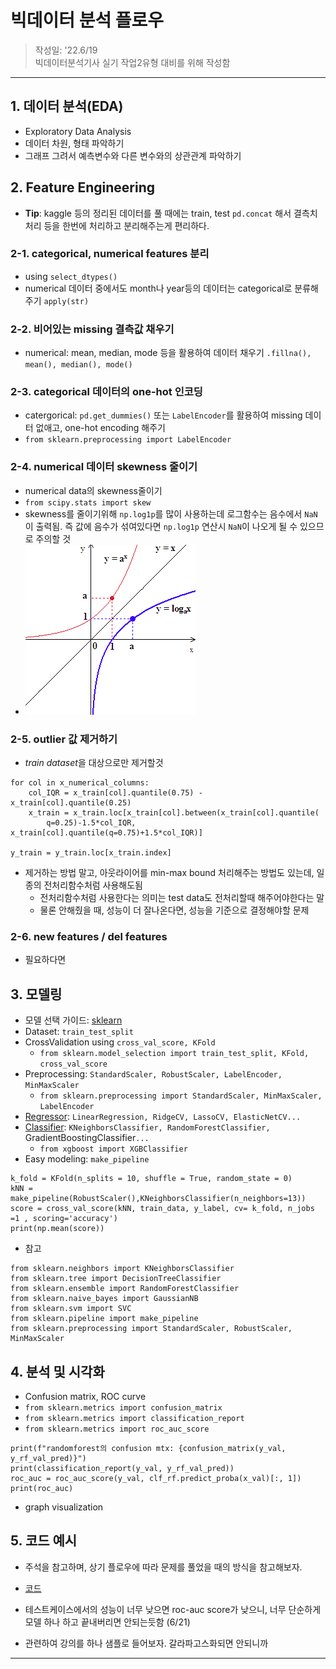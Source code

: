 # 빅데이터 분석 플로우 

> 작성일: '22.6/19  
> 빅데이터분석기사 실기 작업2유형 대비를 위해 작성함   

--- 

## 1. 데이터 분석(EDA)
- Exploratory Data Analysis
- 데이터 차원, 형태 파악하기
- 그래프 그려서 예측변수와 다른 변수와의 상관관계 파악하기

## 2. Feature Engineering
- **Tip**: kaggle 등의 정리된 데이터를 풀 때에는 train, test `pd.concat` 해서 결측치 처리 등을 한번에 처리하고 분리해주는게 편리하다.

### 2-1. categorical, numerical features 분리
- using `select_dtypes()`
- numerical 데이터 중에서도 month나 year등의 데이터는 categorical로 분류해주기 `apply(str)`

### 2-2. 비어있는 missing 결측값 채우기
- numerical: mean, median, mode 등을 활용하여 데이터 채우기 `.fillna(), mean(), median(), mode()`

### 2-3. categorical 데이터의 one-hot 인코딩
- catergorical: `pd.get_dummies()` 또는 `LabelEncoder`를 활용하여 missing 데이터 없애고, one-hot encoding 해주기
- `from sklearn.preprocessing import LabelEncoder`

### 2-4. numerical 데이터 skewness 줄이기
- numerical data의 skewness줄이기
- `from scipy.stats import skew`
- skewness를 줄이기위해 `np.log1p`를 많이 사용하는데 로그함수는 음수에서 `NaN`이 출력됨. 즉 값에 음수가 섞여있다면 `np.log1p` 연산시 `NaN`이 나오게 될 수 있으므로 주의할 것
- ![](img/2022-06-22-21-34-19.png)

### 2-5. outlier 값 제거하기
- *train dataset*을 대상으로만 제거할것
```
for col in x_numerical_columns:
    col_IQR = x_train[col].quantile(0.75) - x_train[col].quantile(0.25)
    x_train = x_train.loc[x_train[col].between(x_train[col].quantile(
        q=0.25)-1.5*col_IQR, x_train[col].quantile(q=0.75)+1.5*col_IQR)]

y_train = y_train.loc[x_train.index]
```
- 제거하는 방법 말고, 아웃라이어를 min-max bound 처리해주는 방법도 있는데, 일종의 전처리함수처럼 사용해도됨
    - 전처리함수처럼 사용한다는 의미는 test data도 전처리할때 해주어야한다는 말
    - 물론 안해줬을 때, 성능이 더 잘나온다면, 성능을 기준으로 결정해야할 문제

### 2-6. new features / del features
- 필요하다면

## 3. 모델링
- 모델 선택 가이드: [sklearn](https://scikit-learn.org/stable/tutorial/machine_learning_map/index.html)
- Dataset: `train_test_split`
- CrossValidation using `cross_val_score, KFold`
    - `from sklearn.model_selection import train_test_split, KFold, cross_val_score`
- Preprocessing: `StandardScaler, RobustScaler, LabelEncoder, MinMaxScaler`
    - `from sklearn.preprocessing import StandardScaler, MinMaxScaler, LabelEncoder`
- [Regressor](https://scikit-learn.org/stable/search.html?q=Regress): `LinearRegression, RidgeCV, LassoCV, ElasticNetCV...`
- [Classifier](https://scikit-learn.org/stable/search.html?q=classifier): `KNeighborsClassifier, RandomForestClassifier, `GradientBoostingClassifier`...`
    - `from xgboost import XGBClassifier`
- Easy modeling: `make_pipeline`
```
k_fold = KFold(n_splits = 10, shuffle = True, random_state = 0)
kNN = make_pipeline(RobustScaler(),KNeighborsClassifier(n_neighbors=13))
score = cross_val_score(kNN, train_data, y_label, cv= k_fold, n_jobs =1 , scoring='accuracy')
print(np.mean(score))
```

- 참고
```
from sklearn.neighbors import KNeighborsClassifier
from sklearn.tree import DecisionTreeClassifier
from sklearn.ensemble import RandomForestClassifier
from sklearn.naive_bayes import GaussianNB
from sklearn.svm import SVC
from sklearn.pipeline import make_pipeline
from sklearn.preprocessing import StandardScaler, RobustScaler, MinMaxScaler
```

## 4. 분석 및 시각화
- Confusion matrix, ROC curve
- `from sklearn.metrics import confusion_matrix`
- `from sklearn.metrics import classification_report`
- `from sklearn.metrics import roc_auc_score`
```
print(f"randomforest의 confusion mtx: {confusion_matrix(y_val, y_rf_val_pred)}")
print(classification_report(y_val, y_rf_val_pred))
roc_auc = roc_auc_score(y_val, clf_rf.predict_proba(x_val)[:, 1])
print(roc_auc)
```
- graph visualization


## 5. 코드 예시
- 주석을 참고하며, 상기 플로우에 따라 문제를 풀었을 때의 방식을 참고해보자.
- [코드](./data_manim/type2_task_1.py)

- 테스트케이스에서의 성능이 너무 낮으면 roc-auc score가 낮으니, 너무 단순하게 모델 하나 하고 끝내버리면 안되는듯함 (6/21)
- 관련하여 강의를 하나 샘플로 들어보자. 갈라파고스화되면 안되니까

---

